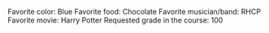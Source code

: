 Favorite color: Blue
Favorite food: Chocolate
Favorite musician/band: RHCP
Favorite movie: Harry Potter
Requested grade in the course: 100 
